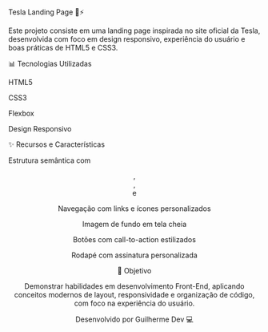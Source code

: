 Tesla Landing Page 🚗⚡

Este projeto consiste em uma landing page inspirada no site oficial da Tesla, desenvolvida com foco em design responsivo, experiência do usuário e boas práticas de HTML5 e CSS3.

📊 Tecnologias Utilizadas

HTML5

CSS3

Flexbox

Design Responsivo

✨ Recursos e Características

Estrutura semântica com <header>, <main>, <section> e <footer>

Navegação com links e ícones personalizados

Imagem de fundo em tela cheia

Botões com call-to-action estilizados

Rodapé com assinatura personalizada

🌟 Objetivo

Demonstrar habilidades em desenvolvimento Front-End, aplicando conceitos modernos de layout, responsividade e organização de código, com foco na experiência do usuário.

Desenvolvido por Guilherme Dev 💻
